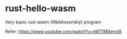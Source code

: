 # rust-hello-wasm
Very basic rust wasm (WebAssembly) program

Refer: https://www.youtube.com/watch?v=nW71Mlbmxt8
